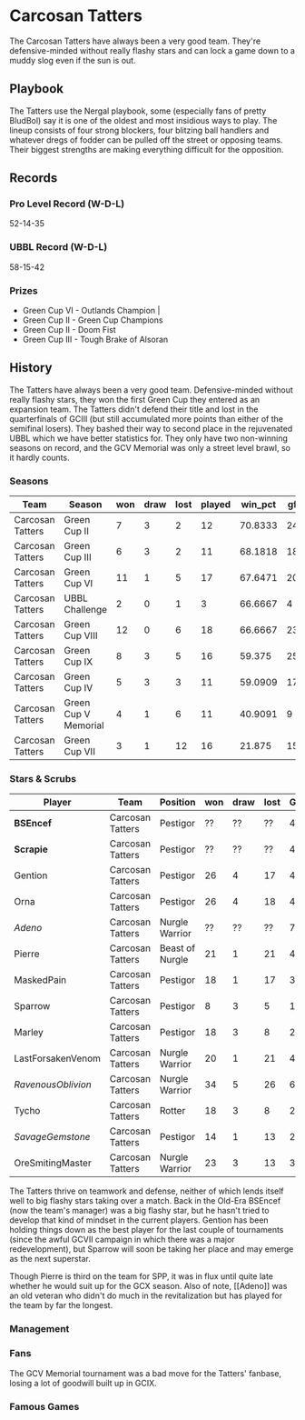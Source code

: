 # Carcosan Tatters

The Carcosan Tatters have always been a very good team. They're defensive-minded without really flashy stars and can lock a game down to a muddy slog even if the sun is out.

## Playbook

The Tatters use the Nergal playbook, some (especially fans of pretty BludBol) say it is one of the oldest and most insidious ways to play. The lineup consists of four strong blockers, four blitzing ball handlers and whatever dregs of fodder can be pulled off the street or opposing teams. Their biggest strengths are making everything difficult for the opposition.

## Records

### Pro Level Record (W-D-L)

52-14-35

### UBBL Record (W-D-L)

58-15-42

### Prizes

* Green Cup VI - Outlands Champion                      |
* Green Cup II - Green Cup Champions
* Green Cup II - Doom Fist
* Green Cup III - Tough Brake of Alsoran

## History

The Tatters have always been a very good team. Defensive-minded without really flashy stars, they won the first Green Cup they entered as an expansion team. The Tatters didn't defend their title and lost in the quarterfinals of GCIII (but still accumulated more points than either of the semifinal losers). They bashed their way to second place in the rejuvenated UBBL which we have better statistics for. They only have two non-winning seasons on record, and the GCV Memorial was only a street level brawl, so it hardly counts.

### Seasons

| Team            | Season                 | won  | draw | lost | played | win_pct | gf   | ga   | cas  | tcdiff | ff   |
|-----------------|----------------------|------|------|------|--------|---------|------|------|------|--------|------|
| Carcosan Tatters | Green Cup II         |    7 |    3 |    2 |     12 | 70.8333 |   24 |   19 |   36 |     27 |    0 |
| Carcosan Tatters | Green Cup III        |    6 |    3 |    2 |     11 | 68.1818 |   18 |   17 |   29 |     22 |   -1 |
| Carcosan Tatters | Green Cup VI         |   11 |    1 |    5 |     17 | 67.6471 |   20 |   15 |   23 |     10 |    5 |
| Carcosan Tatters | UBBL Challenge       |    2 |    0 |    1 |      3 | 66.6667 |    4 |    3 |    7 |      3 |    1 |
| Carcosan Tatters | Green Cup VIII       |   12 |    0 |    6 |     18 | 66.6667 |   23 |   21 |   39 |     22 |    1 |
| Carcosan Tatters | Green Cup IX         |    8 |    3 |    5 |     16 |  59.375 |   25 |   24 |   37 |     25 |    6 |
| Carcosan Tatters | Green Cup IV         |    5 |    3 |    3 |     11 | 59.0909 |   17 |   17 |   35 |     28 |   -4 |
| Carcosan Tatters | Green Cup V Memorial |    4 |    1 |    6 |     11 | 40.9091 |    9 |   14 |   14 |      5 |   -3 |
| Carcosan Tatters | Green Cup VII        |    3 |    1 |   12 |     16 |  21.875 |   15 |   36 |   30 |     13 |   -3 |


### Stars & Scrubs

| Player             | Team             | Position        | won  | draw | lost | GP   | TD   | Cp | Int | BH   | SI   | Ki   | MVP  | SPP  |
|--------------------|------------------|-----------------|------|------|------|------|------|-------------|---------------|------|------|------|------|------|
| **BSEncef** | Carcosan Tatters | Pestigor        |   ?? |   ?? |   ?? |   49 |   23 |           31 |             2 |    1 |    0 |    0 |    3 |   121 |
| **Scrapie** | Carcosan Tatters | Pestigor | ?? | ?? | ?? | 49 | 18 | 0 | 1 | 10 | 4 | 3 | 4 | 110 |
| Gention           | Carcosan Tatters | Pestigor        |   26 |    4 |   17 |   47 |   10 |           3 |             0 |    9 |    4 |    2 |    7 |   98 |
| Orna               | Carcosan Tatters | Pestigor        |   26 |    4 |   18 |   48 |   16 |           3 |             0 |    4 |    2 |    0 |    4 |   83 |
| *Adeno* | Carcosan Tatters | Nurgle Warrior | ?? | ?? | ?? | 77 | 0 | 0 | 1 | 15 | 3 | 4 | 6 | 76 |
| Pierre             | Carcosan Tatters | Beast of Nurgle |   21 |    1 |   21 |   43 |    0 |           0 |             0 |   12 |    5 |    1 |    5 |   61 |
| MaskedPain        | Carcosan Tatters | Pestigor        |   18 |    1 |   17 |   36 |   11 |           3 |             0 |    4 |    0 |    0 |    3 |   59 |
| Sparrow            | Carcosan Tatters | Pestigor        |    8 |    3 |    5 |   16 |   13 |           1 |             1 |    1 |    0 |    0 |    2 |   54 |
| Marley            | Carcosan Tatters | Pestigor        |   18 |    3 |    8 |   29 |    8 |           3 |             1 |    5 |    1 |    1 |    2 |   53 |
| LastForsakenVenom | Carcosan Tatters | Nurgle Warrior  |   20 |    1 |   21 |   42 |    0 |           0 |             0 |    3 |    4 |    1 |    7 |   51 |
| *RavenousOblivion*  | Carcosan Tatters | Nurgle Warrior  |   34 |    5 |   26 |   65 |    0 |           0 |             0 |    8 |    2 |    1 |    5 |   47 |
| Tycho              | Carcosan Tatters | Rotter          |   18 |    3 |    8 |   29 |    4 |          20 |             0 |    1 |    1 |    0 |    1 |   41 |
| *SavageGemstone*    | Carcosan Tatters | Pestigor        |   14 |    1 |   13 |   28 |    7 |           3 |             0 |    3 |    1 |    0 |    1 |   37 |
| OreSmitingMaster   | Carcosan Tatters | Nurgle Warrior  |   23 |    3 |   13 |   39 |    0 |           0 |             1 |    5 |    1 |    0 |    4 |   34 |


The Tatters thrive on teamwork and defense, neither of which lends itself well to big flashy stars taking over a match. Back in the Old-Era BSEncef (now the team's manager) was a big flashy star, but he hasn't tried to develop that kind of mindset in the current players. Gention has been holding things down as the best player for the last couple of tournaments (since the awful GCVII campaign in which there was a major redevelopment), but Sparrow will soon be taking her place and may emerge as the next superstar.

Though Pierre is third on the team for SPP, it was in flux until quite late whether he would suit up for the GCX season. Also of note, [[Adeno]] was an old veteran who didn't do much in the revitalization but has played for the team by far the longest.

### Management

### Fans

The GCV Memorial tournament was a bad move for the Tatters' fanbase, losing a lot of goodwill built up in GCIX.

### Famous Games

